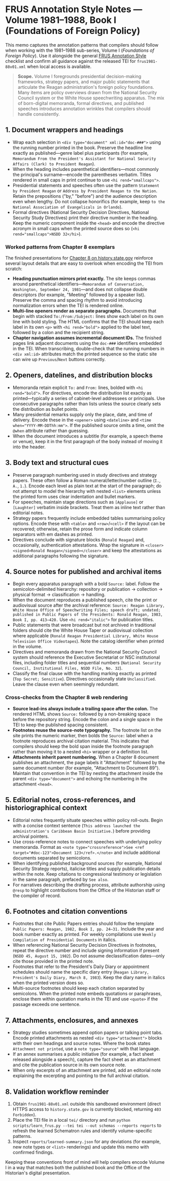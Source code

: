 # FRUS Annotation Style Notes — Volume 1981–1988, Book I (Foundations of Foreign Policy)

This memo captures the annotation patterns that compilers should follow when working with the
1981–1988 sub-series, Volume I (*Foundations of Foreign Policy*). Use it alongside the general
[FRUS Annotation Style](./frus-annotation-style.md) checklist and confirm all guidance against the
released TEI for `frus1981-88v01.xml` when local access is available.

> **Scope.** Volume I foregrounds presidential decision-making frameworks, strategy papers, and
> major public statements that articulate the Reagan administration's foreign policy foundations.
> Many items are policy overviews drawn from the National Security Council system or the White
> House speechwriting apparatus. The mix of born-digital memoranda, formal directives, and
> published speeches introduces annotation wrinkles that compilers should handle consistently.

## 1. Document wrappers and headings

* Wrap each selection in `<div type="document" xml:id="doc-###">` using the running number printed
  in the book. Preserve the headline line exactly as published—genre label plus participants
  (for example, `Memorandum From the President's Assistant for National Security Affairs
  (Clark) to President Reagan`).
* When the heading includes parenthetical identifiers—most commonly the principal's surname—encode
  the parentheses verbatim. Titles rendered in small caps in print continue to use
  `<hi rend="smallcaps">`.
* Presidential statements and speeches often use the pattern `Statement by President Reagan` or
  `Address by President Reagan to the Nation`. Retain the prepositions ("by," "before") and the
  audience description even when lengthy. Do not collapse honorifics (for example, keep
  `to the National Association of Evangelicals in Orlando`).
* Formal directives (National Security Decision Directives, National Security Study Directives)
  print their directive number in the heading. Keep the numeric component inside the `<head>` and
  encode the directive acronym in small caps when the printed source does so (`<hi rend="smallcaps">NSDD 32</hi>`).

### Worked patterns from Chapter 8 exemplars

The finished presentations for [Chapter 8 on history.state.gov](https://history.state.gov/historicaldocuments/frus1981-88v01/ch8)
reinforce several layout details that are easy to overlook when encoding the TEI from scratch:

* **Heading punctuation mirrors print exactly.** The site keeps commas around parenthetical
  identifiers—`Memorandum of Conversation, Washington, September 24, 1981`—and does not collapse
  double descriptors (for example, "Meeting" followed by a speaker list). Preserve the comma and
  spacing rhythm to avoid introducing normalization errors when the TEI is rendered online.
* **Multi-line openers render as separate paragraphs.** Documents that begin with stacked
  `To:/From:/Subject:` lines show each label on its own line with bold styling. The HTML confirms that
  the TEI should keep each label in its own `<p>` with `<hi rend="bold">` applied to the label text,
  followed by a colon and the recipient string.
* **Chapter navigation assumes incremental document IDs.** The finished pages link adjacent
  documents using the `doc-###` identifiers embedded in the TEI. When transcribing, double-check that
  the running numbers in `<div xml:id>` attributes match the printed sequence so the static site can
  wire up `Previous`/`Next` buttons correctly.

## 2. Openers, datelines, and distribution blocks

* Memoranda retain explicit `To:` and `From:` lines, bolded with `<hi rend="bold">`. For directives,
  encode the distribution list exactly as printed—typically a series of cabinet-level addressees
  or principals. Use consecutive paragraphs rather than lists unless the source clearly sets the
  distribution as bullet points.
* Many presidential remarks supply only the place, date, and time of delivery. Encode these in the
  `<opener>` using `<dateline>` and `<time when="YYYY-MM-DDThh:mm">`. If the published source omits
  a time, omit the `@when` attribute rather than guessing.
* When the document introduces a subtitle (for example, a speech theme or venue), keep it in the
  first paragraph of the body instead of moving it into the header.

## 3. Body text and structural cues

* Preserve paragraph numbering used in study directives and strategy papers. These often follow a
  Roman numeral/letter/number outline (`I.`, `A.`, `1.`). Encode each level as plain text at the
  start of the paragraph; do not attempt to model the hierarchy with nested `<list>` elements
  unless the printed form uses clear indentation and bullet markers.
* For speeches, maintain stage directions such as `[Applause]` or `[Laughter]` verbatim inside
  brackets. Treat them as inline text rather than editorial notes.
* Strategy papers frequently include embedded tables summarising policy options. Encode these with
  `<table>` and `<row>`/`<cell>` if the layout can be recovered; otherwise, retain the prose form
  and indicate column separators with em dashes as printed.
* Directives conclude with signature blocks (`Ronald Reagan`) and, occasionally, authentication
  attestations. Wrap the signature in `<closer><signed>Ronald Reagan</signed></closer>` and keep the
  attestations as additional paragraphs following the signature.

## 4. Source notes for published and archival items

* Begin every apparatus paragraph with a bold `Source:` label. Follow the semicolon-delimited
  hierarchy: repository or publication → collection → physical format → classification → handling.
* When the document reproduces a published speech, cite the print or audiovisual source after the
  archival reference: `Source: Reagan Library, White House Office of Speechwriting Files; speech
  draft; undated; published in Public Papers of the Presidents: Ronald Reagan, 1983, Book I,
  pp. 413–420.` Use `<hi rend="italic">` for publication titles.
* Public statements that were broadcast but not archived in traditional folders should cite the
  White House Taper or audiovisual collection where applicable (`Ronald Reagan Presidential Library,
  White House Television Office Videotapes`). Note the catalog identifier when printed in the
  volume.
* Directives and memoranda drawn from the National Security Council system should reference the
  Executive Secretariat or NSC institutional files, including folder titles and sequential numbers
  (`National Security Council, Institutional Files, NSDD File, No. 32`).
* Classify the final clause with the handling marking exactly as printed (`Top Secret; Sensitive`).
  Directives occasionally state `Unclassified`. Leave the clause even when seemingly redundant.

### Cross-checks from the Chapter 8 web rendering

* **Source lead-ins always include a trailing space after the colon.** The rendered HTML shows
  `Source:` followed by a non-breaking space before the repository string. Encode the colon and a
  single space in the TEI to keep the published spacing consistent.
* **Footnotes reuse the source-note typography.** The footnote list on the site prints the numeric
  marker, then bolds the `Source:` label when a footnote reproduces archival citation material. This
  indicates that compilers should keep the bold span inside the footnote paragraph rather than moving
  it to a nested `<hi>` wrapper or a definition list.
* **Attachments inherit parent numbering.** When a Chapter 8 document publishes an attachment, the
  page labels it "Attachment" followed by the same document number (for example, "Attachment to
  Document 89"). Maintain that convention in the TEI by nesting the attachment inside the parent
  `<div type="document">` and echoing the numbering in the attachment `<head>`.

## 5. Editorial notes, cross-references, and historiographical context

* Editorial notes frequently situate speeches within policy roll-outs. Begin with a concise context
  sentence (`This address launched the administration's Caribbean Basin Initiative.`) before
  providing archival pointers.
* Use cross-reference notes to connect speeches with underlying policy memoranda. Format as
  `<note type="crossreference">See <ref target="#doc-123">Document 123</ref>.</note>` and include
  additional documents separated by semicolons.
* When identifying published background sources (for example, National Security Strategy reports),
  italicise titles and supply publication details within the note. Keep citations to congressional
  testimony or legislation in the same paragraph, prefaced by `See also`.
* For narratives describing the drafting process, attribute authorship using `@resp` to highlight
  contributions from the Office of the Historian staff or the compiler of record.

## 6. Footnotes and citation conventions

* Footnotes that cite Public Papers entries should follow the template `Public Papers: Reagan,
  1982, Book I, pp. 24–31.` Include the year and book number exactly as printed. For weekly
  compilations use `Weekly Compilation of Presidential Documents` in italics.
* When referencing National Security Decision Directives in footnotes, repeat the directive number
  and include signing information if present (`NSDD 45, August 15, 1982`). Do not assume
  declassification dates—only cite those provided in the printed note.
* Footnotes that refer to the President's Daily Diary or appointment schedules should name the
  specific diary entry (`Reagan Library, President's Daily Diary, March 8, 1983`). Keep the diary
  name in italics when the printed version does so.
* Multi-source footnotes should keep each citation separated by semicolons. When the printed note
  embeds quotations or paraphrases, enclose them within quotation marks in the TEI and use
  `<quote>` if the passage exceeds one sentence.

## 7. Attachments, enclosures, and annexes

* Strategy studies sometimes append option papers or talking point tabs. Encode printed attachments
  as nested `<div type="attachment">` blocks with their own headings and source notes. Where the
  book states `Attachment not printed`, use a `note type="source"` with that language.
* If an annex summarises a public initiative (for example, a fact sheet released alongside a
  speech), capture the fact sheet as an attachment and cite the publication source in its own
  source note.
* When only excerpts of an attachment are printed, add an editorial note explaining the excerpting
  and pointing to the full archival citation.

## 8. Validation workflow reminder

1. Obtain `frus1981-88v01.xml` outside this sandboxed environment (direct HTTPS access to
   `history.state.gov` is currently blocked, returning `403 Forbidden`).
2. Place the TEI file in a local `tei/` directory and run
   `python scripts/learn_frus.py --tei tei --out schemas --reports reports` to refresh the learned
   Schematron rules and identify volume-specific patterns.
3. Inspect `reports/learned-summary.json` for any deviations (for example, new note types or
   `<list>` renderings) and update this memo with confirmed findings.

Keeping these conventions front of mind will help compilers encode Volume I in a way that matches
both the published book and the Office of the Historian's digital presentation.
